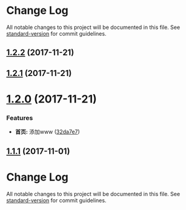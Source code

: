 # Change Log

All notable changes to this project will be documented in this file. See [standard-version](https://github.com/conventional-changelog/standard-version) for commit guidelines.

<a name="1.2.2"></a>
## [1.2.2](https://github.com/jiayisheji/git-commit-message-demo/compare/v1.2.1...v1.2.2) (2017-11-21)



<a name="1.2.1"></a>
## [1.2.1](https://github.com/jiayisheji/git-commit-message-demo/compare/v1.2.0...v1.2.1) (2017-11-21)



<a name="1.2.0"></a>
# [1.2.0](https://github.com/jiayisheji/git-commit-message-demo/compare/v1.1.1...v1.2.0) (2017-11-21)


### Features

* **首页:**  添加www ([32da7e7](https://github.com/jiayisheji/git-commit-message-demo/commit/32da7e7))



<a name="1.1.1"></a>
## [1.1.1](https://github.com/jiayisheji/git-commit-message-demo/compare/v1.1.0...v1.1.1) (2017-11-01)



# Change Log

All notable changes to this project will be documented in this file. See [standard-version](https://github.com/conventional-changelog/standard-version) for commit guidelines.
